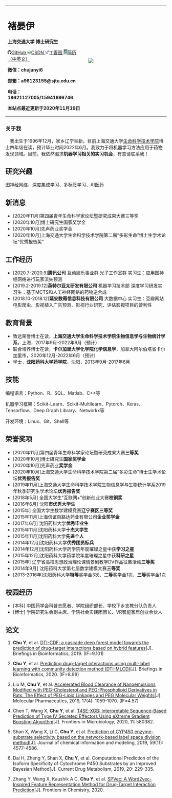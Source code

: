 <table border="0">
  <tr>
    <td width="50%">
      <h1>褚晏伊</h1>
      <p><b>上海交通大学 博士研究生</b></p>
      <p><a href="https://github.com/a96123155/"><img src="/github.svg" width="12">GitHub    </a>
         <a href="https://blog.csdn.net/weixin_41171061"><img src="/blog.jpg" width="12">CSDN    </a>
         <a href="https://www.dxy.cn/bbs/newweb/pc/profile/12466858"><img src="/丁香园.png" width="12">丁香园    </a>
         <a href="https://github.com/a96123155/junyichu.github.io/raw/master/Yanyi%20Chu-CV.pdf"><img src="/CV.jpg" width="12">简历（中英文）</a>
      </p>
      <p><b>微信：chujunyi6</b></p>
      <p><b>邮箱：a96123155@sjtu.edu.cn</b></p>
      <p><b>电话：18621127005/15941896746</b></p>
      <p><b>本站点最近更新于2020年11月19日</b></p>
    </td>
    <td width="50%">
      <img src="https://github.com/a96123155/junyichu.github.io/blob/master/%E5%BE%AE%E4%BF%A1%E5%9B%BE%E7%89%87_20201119144005.jpg" width="100%">
    </td>
  </tr>
</table>

### 关于我

&emsp;我出生于1996年12月，家乡辽宁阜新。目前上海交通大学[生命科学技术学院](http://life.sjtu.edu.cn/)博士四年级在读，预计毕业时间2022年6月。我致力于将机器学习方法应用于药物发现领域。目前，我依然渴求**机器学习相关的实习机会**，有意请联系我！

## 研究兴趣

图神经网络、深度集成学习、多标签学习、AI医药

## 新消息

- \[2020年11月]第四届青年生命科学家论坛暨研究成果大赛三等奖
- \[2020年10月]博士研究生国家奖学金
- \[2020年10月]先声药业奖学金
- \[2020年10月]上海交通大学生命科学技术学院第二届“多彩生命”博士生学术论坛“优秀报告奖”

## 工作经历

- \[2020.7-2020.9]**腾讯公司** 互动娱乐事业群 光子工作室群 实习生：应用图神经网络进行玩家流失预测
- \[2019.2-2019.12]**英特尔亚太研发有限公司** 机器学习技术部 深度学习研发实习生：基于MCTS和人工神经网络的药物逆合成
- \[2018.10-2018.12]**延安数莓信息科技有限公司** 大数据中心 实习生：豆瓣网站电影爬虫、影视植入广告预测、影视行业研究、评估影视项目的营利性

## 教育背景

- 致远荣誉博士在读，**上海交通大学生命科学技术学院生物信息学与生物统计学系**，上海，2017年9月-2022年6月（预计）
- 联合培养博士在读，**卡尔加里大学化学院化学信息学**，加拿大阿尔伯塔省卡尔加里市，2020年12月-2022年6月（预计）
- 学士，**沈阳药科大学药学院**，沈阳，2013年9月-2017年6月

## 技能

编程语言：Python、R、SQL、Matlab、C++等

机器学习框架：Scikit-Learn、Scikit-Multilearn、Pytorch、Keras、Tensorflow、Deep Graph Library、Networkx等

开发环境：Linux、Git、Shell等

## 荣誉奖项

- \[2020年11月]第四届青年生命科学家论坛暨研究成果大赛**三等奖**
- \[2020年10月]博士研究生**国家奖学金**
- \[2020年10月]先声药业**奖学金**
- \[2020年10月]上海交通大学生命科学技术学院第二届“多彩生命”博士生学术论坛**优秀报告奖**
- \[2019年11月]上海交通大学生命科学技术学院生物信息学与生物统计学系2019年秋季研究生学术论坛**优秀报告奖**
- \[2018年5月] 全国大学生“互联网+”创新创业大赛**校铜奖**
- \[2016年6月] 沈阳**市优秀大学生**
- \[2015年]    全国大学生数学建模竞赛**辽宁赛区三等奖**
- \[2015年11月]上海信谊百路达药业有限公司**企业奖学金**
- \[2017年6月] 沈阳药科大学**优秀毕业生**
- \[2015年11月]沈阳药科大学**十杰大学生**
- \[2015年11月]沈阳药科大学**先进个人**
- \[2014年12月]沈阳药科大学**优秀团员标兵**
- \[2014年12月]沈阳药科大学药学院年度璀璨之星中获**学习之星**
- \[2015年12月]沈阳药科大学药学院年度璀璨之星中获**科研之星**
- \[2015年]    辽宁省高校思想政治理论课情景剧教学DV作品征集活动**三等奖**
- \[2014年9月] 沈阳药科大学第七届数学建模大赛**三等奖**
- \[2013-2016年]沈阳药科大学**特等**奖学金3次、**二等**奖学金1次、**三等**奖学金1次

## 校园经历

- \[本科] 中国药学会科普志愿者、学院组织部长、学校下乡支教分队负责人
- \[博士] 学院研究生会副主席、学院社会实践团团长、VR智能家居创业合伙人

## 论文

1. **Chu Y**, et al. [DTI-CDF: a cascade deep forest model towards the prediction of drug-target interactions based on hybrid features](http://life.sjtu.edu.cn/teacher/assets/userfiles/files/Net/20190902184930610/Files/20191231/6371340757008627495472395.pdf)[J]. Briefings in Bioinformatics, 2019. (IF=9.101)

2. **Chu Y**, et al. [Predicting drug-target interactions using multi-label learning with community detection method (DTI-MLCD)](https://academic.oup.com/bib/advance-article/doi/10.1093/bib/bbaa205/5910189)[J]. Briefings in Bioinformatics, 2020. (IF=8.99)

3. Liu M, **Chu Y**, et al. [Accelerated Blood Clearance of Nanoemulsions Modified with PEG-Cholesterol and PEG-Phospholipid Derivatives in Rats: The Effect of PEG-Lipid Linkages and PEG Molecular Weights](https://pubs.acs.org/doi/10.1021/acs.molpharmaceut.9b00770)[J]. Molecular Pharmaceutics, 2019, 17(4): 1059-1070. (IF=4.57)

4. Chen T, Wang X, **Chu Y**, et al. [T4SE-XGB: Interpretable Sequence-Based Prediction of Type IV Secreted Effectors Using eXtreme Gradient Boosting Algorithm](https://scholars.cityu.edu.hk/files/59326577/fmicb_11_580382.pdf)[J]. Frontiers in Microbiology, 2020, 11: 580382.

5. Shan X, Wang X, Li C, **Chu Y**, et al. [Prediction of CYP450 enzyme–substrate selectivity based on the network-based label space division method](https://pubs.acs.org/doi/10.1021/acs.jcim.9b00749)[J]. Journal of chemical information and modeling, 2019, 59(11): 4577-4586. 

6. Dai H, Zheng Y, Shan X, **Chu Y**, et al. Computational Prediction of the Isoform Specificity of Cytochrome P450 Substrates by an Improved Bayesian Method[J]. Current Drug Metabolism, 2019, 20: 229-335. 

6. Zhang Y, Wang X, Kaushik A C, **Chu Y**, et al. [SPVec: A Word2vec-Inspired Feature Representation Method for Drug-Target Interaction Prediction](https://www.frontiersin.org/articles/10.3389/fchem.2019.00895/full)[J]. Frontiers in Chemistry, 2020.

